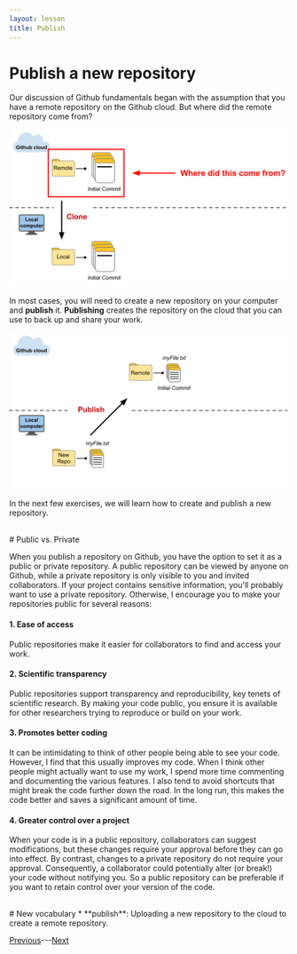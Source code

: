 ```yaml
---
layout: lesson
title: Publish
---
```


# Publish a new repository

Our discussion of Github fundamentals began with the assumption that you have a remote repository on the Github cloud. But where did the remote repository come from?

![An arrow pointing to the remote repository asking where it came from.](..\assets\images\04\how-remote.svg)

 In most cases, you will need to create a new repository on your computer and **publish** it. **Publishing** creates the repository on the cloud that you can use to back up and share your work.

 ![An arrow pointing from a new repository on the local computer to a remote repository on the cloud. The arrow is labeled 'publish'.](..\assets\images\04\publish.svg)

In the next few exercises, we will learn how to create and publish a new repository.

<br>
# Public vs. Private

When you publish a repository on Github, you have the option to set it as a public or private repository. A public repository can be viewed by anyone on Github, while a private repository is only visible to you and invited collaborators. If your project contains sensitive information, you'll probably want to use a private repository. Otherwise, I encourage you to make your repositories public for several reasons:

#### 1. Ease of access
Public repositories make it easier for collaborators to find and access your work.

#### 2. Scientific transparency
Public repositories support transparency and reproducibility, key tenets of scientific research. By making your code public, you ensure it is available for other researchers trying to reproduce or build on your work.

#### 3. Promotes better coding
It can be intimidating to think of other people being able to see your code. However, I find that this usually improves my code. When I think other people might actually want to use my work, I spend more time commenting and documenting the various features. I also tend to avoid shortcuts that might break the code further down the road. In the long run, this makes the code better and saves a significant amount of time.

#### 4. Greater control over a project
When your code is in a public repository, collaborators can suggest modifications, but these changes require your approval before they can go into effect. By contrast, changes to a private repository do not require your approval. Consequently, a collaborator could potentially alter (or break!) your code without notifying you. So a public repository can be preferable if you want to retain control over your version of the code.

<br>
# New vocabulary
* **publish**: Uploading a new repository to the cloud to create a remote repository.

[Previous](03-fundamentals)---[Next](exercise-1)
